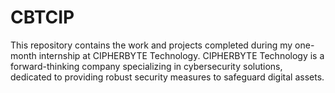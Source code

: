 # CBTCIP
This repository contains the work and projects completed during my one-month internship at CIPHERBYTE Technology. CIPHERBYTE Technology is a forward-thinking company specializing in cybersecurity solutions, dedicated to providing robust security measures to safeguard digital assets.
